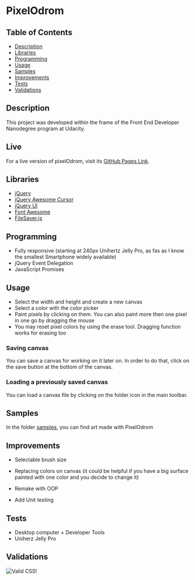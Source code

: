 # PixelOdrom

## Table of Contents
- [Description](#description)
- [Libraries](#libraries)
- [Programming](#programming)
- [Usage](#usage)
- [Samples](#samples)
- [Improvements](#improvements)
- [Tests](#tests)
- [Validations](#validations)

## Description
This project was developed within the frame of the Front End Developer Nanodegree program at Udacity.

## Live

For a live version of pixelOdrom, visit its [GitHub Pages Link](https://vibueno.github.io/pixelodrom).

## Libraries
* [jQuery](https://jquery.com)
* [jQuery Awesome Cursor](https://jwarby.github.io/jquery-awesome-cursor)
* [jQuery UI](https://jqueryui.com)
* [Font Awesome](https://fontawesome.com)
* [FileSaver.js](https://github.com/eligrey/FileSaver.js)

## Programming
* Fully responsive (starting at 240px Unihertz Jelly Pro, as fas as I know the smallest Smartphone widely available)
* jQuery Event Delegation
* JavaScript Promises

## Usage
* Select the width and height and create a new canvas
* Select a color with the color picker
* Paint pixels by clicking on them. You can also paint more then one pixel in one go by dragging the mouse
* You may reset pixel colors by using the erase tool. Dragging function works for erasing too

### Saving canvas
You can save a canvas for working on it later on. In order to do that, click on the save button at the bottom of the canvas.

### Loading a previously saved canvas
You can load a canvas file by clicking on the folder icon in the main toolbar.


## Samples
In the folder [samples](https://github.com/vibueno/PixelOdrom/tree/master/samples), you can find art made with PixelOdrom

## Improvements
* Selectable brush size
* Replacing colors on canvas (it could be helpful if you have a big surface painted with one color and you decide to change it)

* Remake with OOP
* Add Unit testing

## Tests
* Desktop computer + Developer Tools
* Uniherz Jelly Pro

## Validations
![Valid CSS!](http://jigsaw.w3.org/css-validator/images/vcss)